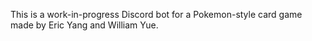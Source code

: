 This is a work-in-progress Discord bot for a Pokemon-style card game made by Eric Yang and William Yue.
